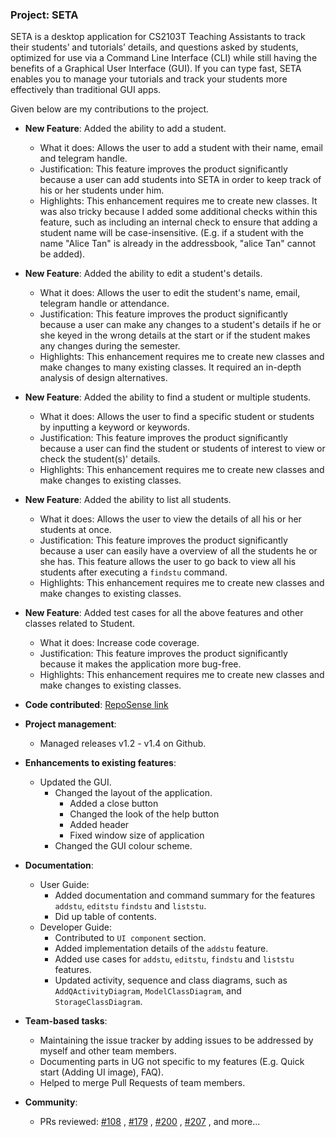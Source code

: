 ### Project: SETA

SETA is a desktop application for CS2103T Teaching Assistants to track their students’ and tutorials’ details, and
questions asked by students, optimized for use via a Command Line Interface (CLI) while still having the benefits of a
Graphical User Interface (GUI). If you can type fast, SETA enables you to manage your tutorials and track your students
more effectively than traditional GUI apps.

Given below are my contributions to the project.

* **New Feature**: Added the ability to add a student.
    * What it does: Allows the user to add a student with their name, email and telegram handle.
    * Justification: This feature improves the product significantly because a user can add students into SETA in order
      to keep track of his or her students under him.
    * Highlights: This enhancement requires me to create new classes. It was also tricky because I added some additional checks within this feature, such as including an internal 
      check to ensure that adding a student name will be case-insensitive. 
      (E.g. if a student with the name "Alice Tan" is already in the addressbook, "alice   Tan" cannot be added).


* **New Feature**: Added the ability to edit a student's details.
    * What it does: Allows the user to edit the student's name, email, telegram handle or attendance.
    * Justification: This feature improves the product significantly because a user can make any changes to a student's
      details if he or she keyed in the wrong details at the start or if the student makes any changes during the
      semester.
    * Highlights: This enhancement requires me to create new classes and make changes to many existing classes. It
      required an in-depth analysis of design alternatives.


* **New Feature**: Added the ability to find a student or multiple students.
    * What it does: Allows the user to find a specific student or students by inputting a keyword or keywords.
    * Justification: This feature improves the product significantly because a user can find the student or students of
      interest to view or check the student(s)' details.
    * Highlights: This enhancement requires me to create new classes and make changes to existing classes.


* **New Feature**: Added the ability to list all students.
    * What it does: Allows the user to view the details of all his or her students at once.
    * Justification: This feature improves the product significantly because a user can easily have a overview of all
      the students he or she has. This feature allows the user to go back to view all his students after executing a 
      `findstu` command.
    * Highlights: This enhancement requires me to create new classes and make changes to existing classes.


* **New Feature**: Added test cases for all the above features and other classes related to Student.
    * What it does: Increase code coverage.
    * Justification: This feature improves the product significantly because it makes the application more bug-free.
    * Highlights: This enhancement requires me to create new classes and make changes to existing classes.

* **Code
  contributed**: [RepoSense link](https://nus-cs2103-ay2223s1.github.io/tp-dashboard/?search=dilysss&breakdown=true&sort=groupTitle&sortWithin=title&since=2022-09-16&timeframe=commit&mergegroup=&groupSelect=groupByRepos&checkedFileTypes=docs~functional-code~test-code~other)

* **Project management**:
    * Managed releases v1.2 - v1.4 on Github.
    
* **Enhancements to existing features**:
    * Updated the GUI.
        * Changed the layout of the application.
          * Added a close button
          * Changed the look of the help button
          * Added header
          * Fixed window size of application
        * Changed the GUI colour scheme.

* **Documentation**:
    * User Guide:
        * Added documentation and command summary for the features `addstu`, `editstu` `findstu` and `liststu`.
        * Did up table of contents.
    * Developer Guide:
        * Contributed to `UI component` section.
        * Added implementation details of the `addstu` feature.
        * Added use cases for `addstu`, `editstu`, `findstu` and `liststu` features.
        * Updated activity, sequence and class diagrams, such as `AddQActivityDiagram`, `ModelClassDiagram`,
          and `StorageClassDiagram`.

* **Team-based tasks**:
  * Maintaining the issue tracker by adding issues to be addressed by myself and other team members.
  * Documenting parts in UG not specific to my features (E.g. Quick start (Adding UI image), FAQ).
  * Helped to merge Pull Requests of team members.

* **Community**:
    * PRs reviewed: [\#108](https://github.com/AY2223S1-CS2103T-T08-4/tp/pull/108)
      , [\#179](https://github.com/AY2223S1-CS2103T-T08-4/tp/pull/179)
      , [\#200](https://github.com/AY2223S1-CS2103T-T08-4/tp/pull/200)
      , [\#207](https://github.com/AY2223S1-CS2103T-T08-4/tp/pull/207)
      , and more...


